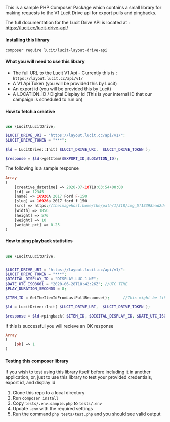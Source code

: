 This is a sample PHP Composer Package which contains a small library for making requests to the V1 Lucit Drive api for export pulls and pingbacks.

The full documentation for the Lucit Drive API is located at : https://lucit.cc/lucit-drive-api/

#### Installing this library
```
composer require lucit/lucit-layout-drive-api
````

#### What you will need to use this library
- The full URL to the Lucit V1 Api - Currently this is : `https://layout.lucit.cc/api/v1/`
- A V1 Api Token (you will be provided this by Lucit)
- An export id (you will be provided this by Lucit)
- A LOCATION_ID / Digital Display Id (This is your internal ID that our campaign is scheduled to run on)

#### How to fetch a creative

```php

use \Lucit\LucitDrive;

$LUCIT_DRIVE_URI = "https://layout.lucit.cc/api/v1/":
$LUCIT_DRIVE_TOKEN = "***";

$ld = LucitDrive::Init( $LUCIT_DRIVE_URI,  $LUCIT_DRIVE_TOKEN );

$response = $ld->getItem($EXPORT_ID,$LOCATION_ID);


```

The following is a sample response

```php
Array
(
    [creative_datetime] => 2020-07-18T18:03:54+00:00
    [id] => 12345
    [name] => 16926A 2017 Ford F-150
    [slug] => 16926a_2017_ford_f_150
    [src] => https://theimagehost.home/the/path/1/318/img_5f13398aad2d4_d755bcb77855ce7ef665.png
    [width] => 1856
    [height] => 576
    [weight] => 10
    [weight_pct] => 0.25
)


```


#### How to ping playback statistics

```php

use \Lucit\LucitDrive;


$LUCIT_DRIVE_URI = "https://layout.lucit.cc/api/v1/":
$LUCIT_DRIVE_TOKEN = "***";
$DIGITAL_DISPLAY_ID = "DISPLAY-LUC-1-NF";
$DATE_UTC_ISO8601 = "2020-06-28T18:42:26Z"; //UTC TIME
$PLAY_DURATION_SECONDS = 8;

$ITEM_ID = GetTheItemIdFromLastPullResponse();      //This might be like `12345`

$ld = LucitDrive::Init( $LUCIT_DRIVE_URI,  $LUCIT_DRIVE_TOKEN );

$response = $ld->pingback( $ITEM_ID, $DIGITAL_DISPLAY_ID, $DATE_UTC_ISO8601, $PLAY_DURATION_SECONDS);


```

If this is successful you will recieve an OK response

```php
Array
(
    [ok] => 1
)
```


#### Testing this composer library
If you wish to test using this library itself before including it in another application, or, just to use this library to test your provided credentials, export id, and display id

1.  Clone this repo to a local directory
2.  Run `composer install`
3.  Copy `tests/.env.sample.php` to `tests/.env`
4.  Update `.env` with the required settings
5.  Run the command `php tests/test.php` and you should see valid output


